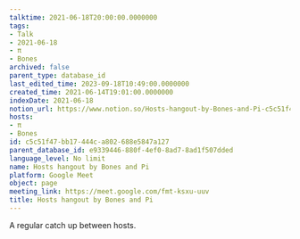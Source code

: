```yaml
---
talktime: 2021-06-18T20:00:00.0000000
tags:
- Talk
- 2021-06-18
- π
- Bones
archived: false
parent_type: database_id
last_edited_time: 2023-09-18T10:49:00.0000000
created_time: 2021-06-14T19:01:00.0000000
indexDate: 2021-06-18
notion_url: https://www.notion.so/Hosts-hangout-by-Bones-and-Pi-c5c51f47bb17444ca802688e5847a127
hosts:
- π
- Bones
id: c5c51f47-bb17-444c-a802-688e5847a127
parent_database_id: e9339446-880f-4ef0-8ad7-8ad1f507dded
language_level: No limit
name: Hosts hangout by Bones and Pi
platform: Google Meet
object: page
meeting_link: https://meet.google.com/fmt-ksxu-uuv
title: Hosts hangout by Bones and Pi
---
```


A regular catch up between hosts.



